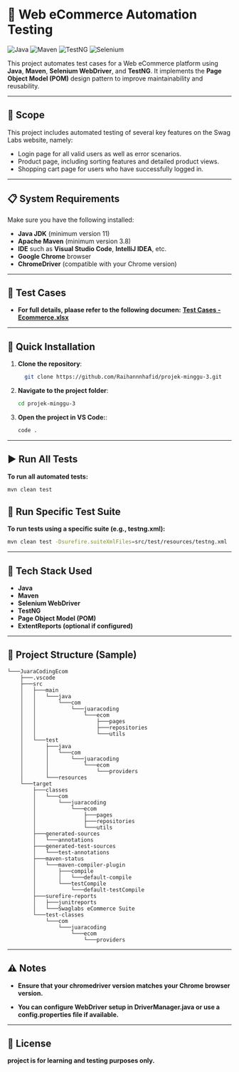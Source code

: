 # 🛒 Web eCommerce Automation Testing

![Java](https://img.shields.io/badge/Java-11%2B-blue.svg)
![Maven](https://img.shields.io/badge/Maven-3.8%2B-brightgreen.svg)
![TestNG](https://img.shields.io/badge/TestNG-Automation-yellow.svg)
![Selenium](https://img.shields.io/badge/Selenium-WebDriver-orange.svg)

This project automates test cases for a Web eCommerce platform using **Java**, **Maven**, **Selenium WebDriver**, and **TestNG**. It implements the **Page Object Model (POM)** design pattern to improve maintainability and reusability.

---

## 📌 Scope
This project includes automated testing of several key features on the Swag Labs website, namely:

- Login page for all valid users as well as error scenarios.
- Product page, including sorting features and detailed product views.
- Shopping cart page for users who have successfully logged in.

---

## 📋 System Requirements

Make sure you have the following installed:

- **Java JDK** (minimum version 11)
- **Apache Maven** (minimum version 3.8)
- **IDE** such as **Visual Studio Code**, **IntelliJ IDEA**, etc.
- **Google Chrome** browser
- **ChromeDriver** (compatible with your Chrome version)

---

## 📄 Test Cases
- **For full details, plaase refer to the following documen:**
[**Test Cases - Ecommerce.xlsx**](TestCases-Ecommerce.xlsx)

---

## 🚀 Quick Installation

1. **Clone the repository**:

   ```bash
     git clone https://github.com/Raihannnhafid/projek-minggu-3.git
    ```
2. **Navigate to the project folder**:
    ```bash
    cd projek-minggu-3
    ```
3. **Open the project in VS Code:**:
    ```bash
    code .
    ```

---

## ▶️ Run All Tests
**To run all automated tests:**
```bash
mvn clean test
```

## 📁 Run Specific Test Suite
**To run tests using a specific suite (e.g., testng.xml):**
```bash
mvn clean test -Dsurefire.suiteXmlFiles=src/test/resources/testng.xml
```

---

## 🧰 Tech Stack Used
- **Java**
- **Maven**
- **Selenium WebDriver**
- **TestNG**
- **Page Object Model (POM)**
- **ExtentReports (optional if configured)**

---

## 📂 Project Structure (Sample)
```text
└───JuaraCodingEcom
    ├───.vscode
    ├───src
    │   ├───main
    │   │   └───java
    │   │       └───com
    │   │           └───juaracoding
    │   │               └───ecom
    │   │                   ├───pages
    │   │                   ├───repositories
    │   │                   └───utils
    │   └───test
    │       ├───java
    │       │   └───com
    │       │       └───juaracoding
    │       │           └───ecom
    │       │               └───providers
    │       └───resources
    └───target
        ├───classes
        │   └───com
        │       └───juaracoding
        │           └───ecom
        │               ├───pages
        │               ├───repositories
        │               └───utils
        ├───generated-sources
        │   └───annotations
        ├───generated-test-sources
        │   └───test-annotations
        ├───maven-status
        │   └───maven-compiler-plugin
        │       ├───compile
        │       │   └───default-compile
        │       └───testCompile
        │           └───default-testCompile
        ├───surefire-reports
        │   ├───junitreports
        │   └───Swaglabs eCommerce Suite
        └───test-classes
            └───com
                └───juaracoding
                    └───ecom
                        └───providers
```

---


## ⚠️ Notes
- **Ensure that your chromedriver version matches your Chrome browser version.**

- **You can configure WebDriver setup in DriverManager.java or use a config.properties file if available.**

---

## 📄 License
**project is for learning and testing purposes only.**





